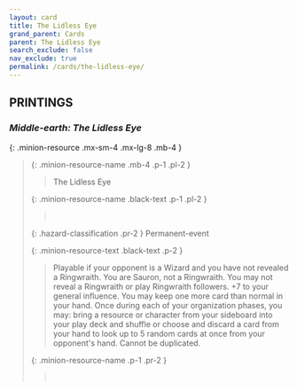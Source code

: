 ```yaml
---
layout: card
title: The Lidless Eye
grand_parent: Cards
parent: The Lidless Eye
search_exclude: false
nav_exclude: true
permalink: /cards/the-lidless-eye/
---
```


## PRINTINGS


### _Middle-earth: The Lidless Eye_

{: .minion-resource .mx-sm-4 .mx-lg-8 .mb-4 }
> {: .minion-resource-name .mb-4 .p-1 .pl-2 }
> > <div class="hazard-mp"></div>
> > <div class="card-name">The Lidless Eye</div>
>
> {: .minion-resource-name .black-text .p-1 .pl-2 }
> > &nbsp;
>
> {: .hazard-classification .pr-2 }
> Permanent-event
>
> {: .minion-resource-text .black-text .p-2 }
> > Playable if your opponent is a Wizard and you have not revealed a Ringwraith. You are Sauron, not a Ringwraith. You may not reveal a Ringwraith or play Ringwraith followers. +7 to your general influence. You may keep one more card than normal in your hand. Once during each of your organization phases, you may: bring a resource or character from your sideboard into your play deck and shuffle or choose and discard a card from your hand to look up to 5 random cards at once from your opponent's hand. Cannot be duplicated.  
> 
> {: .minion-resource-name .p-1 .pr-2 }
> > <div class="card-shield"></div>
> > <div class="card-corruption-white">&nbsp;</div>
